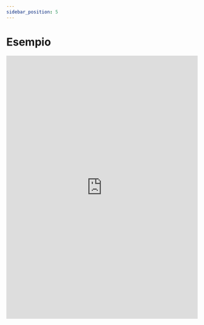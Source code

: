 ```yaml
---
sidebar_position: 5
---
```


# Esempio


<iframe height="692.8828125" width="100%" scrolling="no" title="Javascript from scratch | Progetto Finale" src="https://codepen.io/ludovicobesana/embed/abarqKP?default-tab=html%2Cresult" frameborder="no" loading="lazy" allowtransparency="true" allowfullscreen="true">
  See the Pen <a href="https://codepen.io/ludovicobesana/pen/abarqKP">
  Javascript from scratch | Progetto Finale</a> by Ludovico Besana (<a href="https://codepen.io/ludovicobesana">@ludovicobesana</a>)
  on <a href="https://codepen.io">CodePen</a>.
</iframe>
